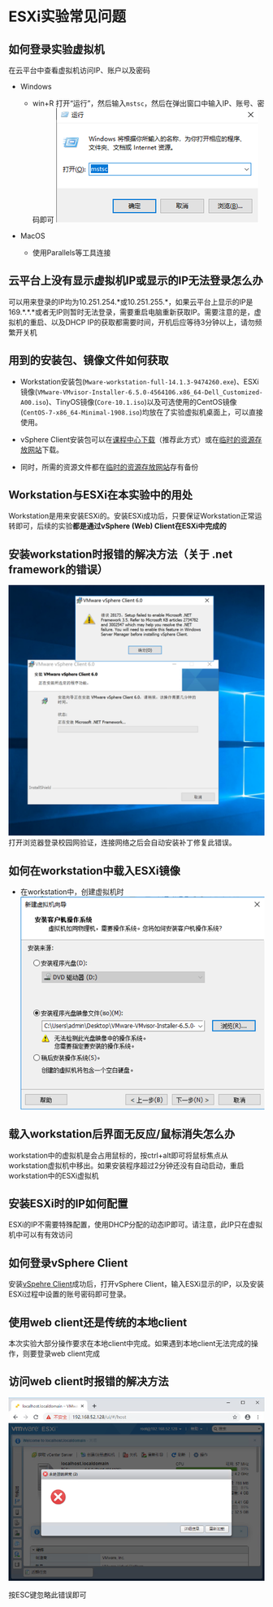 # ESXi实验常见问题

## 如何登录实验虚拟机
  
在云平台中查看虚拟机访问IP、账户以及密码

- Windows
  - win+R 打开“运行”，然后输入`mstsc`，然后在弹出窗口中输入IP、账号、密码即可
![mstsc](img/mstsc.png)

- MacOS
  - 使用Parallels等工具连接

## 云平台上没有显示虚拟机IP或显示的IP无法登录怎么办

可以用来登录的IP均为10.251.254.\*或10.251.255.\*，如果云平台上显示的IP是169.\*.\*.\*或者无IP则暂时无法登录，需要重启电脑重新获取IP。需要注意的是，虚拟机的重启、以及DHCP IP的获取都需要时间，开机后应等待3分钟以上，请勿频繁开关机

## 用到的安装包、镜像文件如何获取

- Workstation安装包(`Mware-workstation-full-14.1.3-9474260.exe`)、ESXi镜像(`VMware-VMvisor-Installer-6.5.0-4564106.x86_64-Dell_Customized-A00.iso`)、TinyOS镜像(`Core-10.1.iso`)以及可选使用的CentOS镜像(`CentOS-7-x86_64-Minimal-1908.iso`)均放在了实验虚拟机桌面上，可以直接使用。
- vSphere Client安装包可以在[课程中心下载](http://course.buaa.edu.cn/access/content/group/b7656edd-6e82-4c48-80b3-c9397cf89f72/%E4%BA%91%E5%AE%9E%E9%AA%8C%E8%B5%84%E6%BA%90/VMware-viclient-all-6.0.0.exe)（推荐此方式）或在[临时的资源存放网站](http://10.251.254.150/VMware-viclient-all-6.0.0.exe)下载。

- 同时，所需的资源文件都在[临时的资源存放网站](http://10.251.254.150)存有备份

## Workstation与ESXi在本实验中的用处

Workstation是用来安装ESXi的。安装ESXi成功后，只要保证Workstation正常运转即可，后续的实验**都是通过vSphere (Web) Client在ESXi中完成的**

## 安装workstation时报错的解决方法（关于 .net framework的错误）

![dotneterror](img/dotnet_error.png)
打开浏览器登录校园网验证，连接网络之后会自动安装补丁修复此错误。

## 如何在workstation中载入ESXi镜像

- 在workstation中，创建虚拟机时
![workstation_image](img/vmware_workstation_run_4.png)

## 载入workstation后界面无反应/鼠标消失怎么办

workstation中的虚拟机是会占用鼠标的，按ctrl+alt即可将鼠标焦点从workstation虚拟机中移出。如果安装程序超过2分钟还没有自动启动，重启workstation中的ESXi虚拟机

## 安装ESXi时的IP如何配置

ESXi的IP不需要特殊配置，使用DHCP分配的动态IP即可。请注意，此IP只在虚拟机中可以有有效访问

## 如何登录vSphere Client

安装[vSpehre Client](http://course.buaa.edu.cn/access/content/group/b7656edd-6e82-4c48-80b3-c9397cf89f72/%E4%BA%91%E5%AE%9E%E9%AA%8C%E8%B5%84%E6%BA%90/VMware-viclient-all-6.0.0.exe)成功后，打开vSphere Client，输入ESXi显示的IP，以及安装ESXi过程中设置的账号密码即可登录。

## 使用web client还是传统的本地client

本次实验大部分操作要求在本地client中完成。如果遇到本地client无法完成的操作，则要登录web client完成

## 访问web client时报错的解决方法

![web_client_error](img/web_client_error.png)

按ESC键忽略此错误即可
